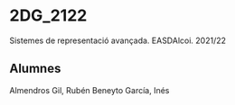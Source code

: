 # 2DG_2122
Sistemes de representació avançada. EASDAlcoi. 2021/22

## Alumnes

Almendros Gil, Rubén
Beneyto García, Inés
